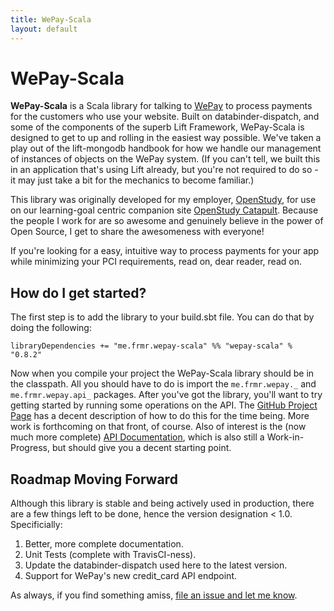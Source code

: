 ```yaml
---
title: WePay-Scala
layout: default
---
```


# WePay-Scala

**WePay-Scala** is a Scala library for talking to [WePay](http://wepay.com) to process payments for the customers who use your website. Built on databinder-dispatch, and some of the components of the superb Lift Framework, WePay-Scala is designed to get to up and rolling in the easiest way possible. We've taken a play out of the lift-mongodb handbook for how we handle our management of instances of objects on the WePay system. (If you can't tell, we built this in an application that's using Lift already, but you're not required to do so - it may just take a bit for the mechanics to become familiar.)

This library was originally developed for my employer, [OpenStudy](http://openstudy.com), for use on our learning-goal centric companion site [OpenStudy Catapult](http://catapult.openstudy.com). Because the people I work for are so awesome and genuinely believe in the power of Open Source, I get to share the awesomeness with everyone!

If you're looking for a easy, intuitive way to process payments for your app while minimizing your PCI requirements, read on, dear reader, read on.

## How do I get started?

The first step is to add the library to your build.sbt file. You can do that by doing the following:

	libraryDependencies += "me.frmr.wepay-scala" %% "wepay-scala" % "0.8.2"

Now when you compile your project the WePay-Scala library should be in the classpath. All you should have to do is import the `me.frmr.wepay._` and `me.frmr.wepay.api_` packages. After you've got the library, you'll want to try getting started by running some operations on the API. The [GitHub Project Page](htttp://github.com/farmdawgnation/wepay-scala) has a decent description of how to do this for the time being. More work is forthcoming on that front, of course. Also of interest is the (now much more complete) [API Documentation](http://wepay-scala.frmr.me/api), which is also still a Work-in-Progress, but should give you a decent starting point.

## Roadmap Moving Forward

Although this library is stable and being actively used in production, there are a few things left to be done, hence the version designation < 1.0. Specificially:

1. Better, more complete documentation.
2. Unit Tests (complete with TravisCI-ness).
3. Update the databinder-dispatch used here to the latest version.
4. Support for WePay's new credit_card API endpoint.

As always, if you find something amiss, [file an issue and let me know](http://github.com/farmdawgnation/wepay-scala/issues).
